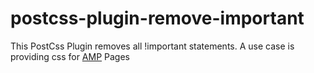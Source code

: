 # postcss-plugin-remove-important

This PostCss Plugin removes all !important statements. A use case is providing css for [AMP]([url](https://amp.dev/)https://amp.dev/) Pages 
